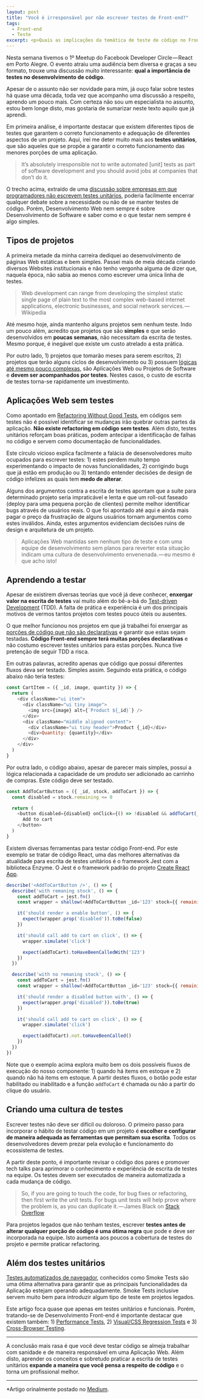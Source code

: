 ```yaml
---
layout: post
title: "Você é irresponsável por não escrever testes de Front-end?"
tags:
  - Front-end
  - Teste
excerpt: <p>Quais as implicações da temática de teste de código no Front-end.</p>
---
```


Nesta semana tivemos o 1º Meetup do Facebook Developer Circle — React em Porto Alegre. O evento atraiu uma audiência bem diversa e graças a seu formato, trouxe uma discussão muito interessante: **qual a importância de testes no desenvolvimento de código**.

Apesar de o assunto não ser novidade para mim, já ouço falar sobre testes há quase uma década, toda vez que acompanho uma discussão a respeito, aprendo um pouco mais. Com certeza não sou um especialista no assunto, estou bem longe disto, mas gostaria de sumarizar neste texto aquilo que já aprendi.

Em primeira análise, é importante destacar que existem diferentes tipos de testes que garantem o correto funcionamento e adequação de diferentes aspectos de um projeto. Aqui, irei me deter muito mais aos **testes unitários**, que são aqueles que se propõe a garantir o correto funcionamento das menores porções de uma aplicação.

> It’s absolutely irresponsible not to write automated [unit] tests as part of software development and you should avoid jobs at companies that don’t do it.

O trecho acima, extraído de uma [discussão sobre empresas em que programadores não escrevem testes unitários](https://www.quora.com/Would-you-work-for-a-company-who-doesnt-write-tests/answer/Tim-Moore-2?srid=OBCN), poderia facilmente encerrar qualquer debate sobre a necessidade ou não de se manter testes de código. Porém, Desenvolvimento Web nem sempre é sobre Desenvolvimento de Software e saber como e o que testar nem sempre é algo simples.

## Tipos de projetos

A primeira metade da minha carreira dediquei ao desenvolvimento de páginas Web estáticas e bem simples. Passei mais de meia década criando diversos Websites institucionais e não tenho vergonha alguma de dizer que, naquela época, não sabia ao menos como escrever uma única linha de testes.

> Web development can range from developing the simplest static single page of plain text to the most complex web-based internet applications, electronic businesses, and social network services. — Wikipedia

Até mesmo hoje, ainda mantenho alguns projetos sem nenhum teste. Indo um pouco além, acredito que projetos que são **simples** e que serão desenvolvidos em **poucas semanas**, não necessitam da escrita de testes. Mesmo porque, é inegável que existe um custo atrelado a esta prática.

Por outro lado, 1) projetos que tomarão meses para serem escritos, 2) projetos que terão alguns ciclos de desenvolvimento ou 3) possuem [lógicas até mesmo pouco complexas](https://github.com/jcemer/minimalistic-shop), são Aplicações Web ou Projetos de Software e **devem ser acompanhados por testes**. Nestes casos, o custo de escrita de testes torna-se rapidamente um investimento.

## Aplicações Web sem testes

Como apontado em [Refactoring Without Good Tests](http://blog.codeclimate.com/blog/2013/12/05/refactoring-without-good-tests/), em códigos sem testes não é possível identificar se mudanças irão quebrar outras partes da aplicação. **Não existe refactoring em código sem testes**. Além disto, testes unitários reforçam boas práticas, podem antecipar a identificação de falhas no código e servem como documentação de funcionalidades.

Este círculo vicioso explica facilmente a falácia de desenvolvedores muito ocupados para escrever testes: 1) estes perdem muito tempo experimentando o impacto de novas funcionalidades, 2) corrigindo bugs que já estão em produção ou 3) tentando entender decisões de design de código infelizes as quais tem **medo de alterar**.

Alguns dos argumentos contra a escrita de testes apontam que a suíte para determinado projeto seria impraticável e lenta e que um roll-out faseado (deploy para uma pequena porção de clientes) permite melhor identificar bugs através de usuários reais. O que foi apontado até aqui e ainda mais pagar o preço da frustração de alguns usuários tornam argumentos como estes inválidos. Ainda, estes argumentos evidenciam decisões ruins de design e arquitetura de um projeto.

> Aplicações Web mantidas sem nenhum tipo de teste e com uma equipe de desenvolvimento sem planos para reverter esta situação indicam uma cultura de desenvolvimento envenenada. — eu mesmo é que acho isto!

## Aprendendo a testar

Apesar de existirem diversas teorias que você já deve conhecer, **enxergar valor na escrita de testes** vai muito além do bê-a-bá do [Test-driven Development](https://martinfowler.com/articles/is-tdd-dead/) (TDD). A falta de prática e experiência é um dos principais motivos de vermos tantos projetos com testes pouco úteis ou ausentes.

O que melhor funcionou nos projetos em que já trabalhei foi enxergar as [porções de código que não são declarativas](http://muness.blogspot.com.br/2008/04/testing-declarative-code.html) e garantir que estas sejam testadas. **Código Front-end sempre terá muitas porções declarativas** e não costumo escrever testes unitários para estas porções. Nunca tive pretenção de seguir TDD a risca.

Em outras palavras, acredito apenas que código que possui diferentes fluxos deva ser testado. Simples assim. Seguindo esta prática, o código abaixo não teria testes:

~~~ javascript
const CartItem = ({ _id, image, quantity }) => {
  return (
    <div className="ui item">
      <div className="ui tiny image">
        <img src={image} alt={`Product ${_id}`} />
      </div>
      <div className="middle aligned content">
        <div className="ui tiny header">Product {_id}</div>
        <div>Quantity: {quantity}</div>
      </div>
    </div>
  )
}
~~~

Por outra lado, o código abaixo, apesar de parecer mais simples, possui a lógica relacionada a capacidade de um produto ser adicionado ao carrinho de compras. Este código deve ser testado.

~~~ javascript
const AddToCartButton = ({ _id, stock, addToCart }) => {
  const disabled = stock.remaining <= 0

  return (
    <button disabled={disabled} onClick={() => !disabled && addToCart(_id)}>
      Add to cart
    </button>
  )
}
~~~

Existem diversas ferramentas para testar código Front-end. Por este exemplo se tratar de código React, uma das melhores alternativas da atualidade para escrita de testes unitários é o framework Jest com a biblioteca Enzyme. O Jest é o framework padrão do projeto [Create React App](https://github.com/facebookincubator/create-react-app).

~~~ javascript
describe('<AddToCartButton />', () => {
  describe('with remaning stock', () => {
    const addToCart = jest.fn()
    const wrapper = shallow(<AddToCartButton _id='123' stock={{ remaining: 1 }} addToCart={addToCart} />)

    it('should render a enable button', () => {
      expect(wrapper.prop('disabled')).toBe(false)
    })

    it('should call add to cart on click', () => {
      wrapper.simulate('click')

      expect(addToCart).toHaveBeenCalledWith('123')
    })
  })

  describe('with no remaning stock', () => {
    const addToCart = jest.fn()
    const wrapper = shallow(<AddToCartButton _id='123' stock={{ remaining: 0 }} addToCart={addToCart} />)

    it('should render a disabled button with', () => {
      expect(wrapper.prop('disabled')).toBe(true)
    })

    it('should call add to cart on click', () => {
      wrapper.simulate('click')

      expect(addToCart).not.toHaveBeenCalled()
    })
  })
})
~~~

Note que o exemplo acima explora muito bem os dois possíveis fluxos de execução do nosso componente: 1) quando há items em estoque e 2) quando não há items em estoque. A partir destes fluxos, o botão pode estar habilitado ou inabilitado e a função `addToCart` é chamada ou não a partir do clique do usuário.

## Criando uma cultura de testes

Escrever testes não deve ser difícil ou doloroso. O primeiro passo para incorporar o hábito de testar código em um projeto é **escolher e configurar de maneira adequada as ferramentas que permitam sua escrita**. Todos os desenvolvedores devem prezar pela evolução e funcionamento do ecossistema de testes.

A partir deste ponto, é importante revisar o código dos pares e promover tech talks para aprimorar o conhecimento e experiência de escrita de testes na equipe. Os testes devem ser executados de maneira automatizada a cada mudança de código.

> So, if you are going to touch the code, for bug fixes or refactoring, then first write the unit tests. For bugs unit tests will help prove where the problem is, as you can duplicate it. — James Black on [Stack Overflow](http://stackoverflow.com/a/1541596)

Para projetos legados que não tenham testes, escrever **testes antes de alterar qualquer porção de código é uma ótima regra** que pode e deve ser incorporada na equipe. Isto aumenta aos poucos a cobertura de testes do projeto e permite praticar refactoring.

## Além dos testes unitários

[Testes automatizados de navegador](http://nightwatchjs.org/), conhecidos como Smoke Tests são uma ótima alternativa para garantir que as principais funcionalidades da Aplicação estejam operando adequadamente. Smoke Tests inclusive servem muito bem para introduzir algum tipo de teste em projetos legados.

Este artigo foca quase que apenas em testes unitários e funcionais. Porém, tratando-se de Desenvolvimento Front-end é importante destacar que existem também: 1) [Performance Tests](https://github.com/addyosmani/psi), 2) [Visual/CSS Regression Tests](https://github.com/Huddle/PhantomCSS) e 3) [Cross-Browser Testing](https://www.browserstack.com/).

---

A conclusão mais rasa é que você deve testar código se almeja trabalhar com sanidade e de maneira responsável em uma Aplicação Web. Além disto, aprender os conceitos e sobretudo praticar a escrita de testes unitários **expande a maneira que você pensa a respeito de código** e o torna um profissional melhor.

---

*Artigo orinalmente postado no [Medium](https://medium.com/tableless/voc%C3%AA-%C3%A9-irrespons%C3%A1vel-por-n%C3%A3o-escrever-testes-de-front-end-70c2858b62df).
